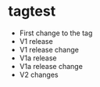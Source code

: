 # tagtest
- First change to the tag
- V1 release
- V1 release change
- V1a release
- V1a release change
- V2 changes
